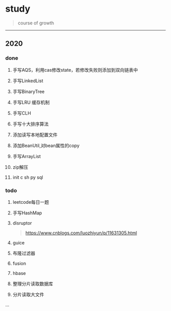# study

> course of growth

---

## 2020

### done

1. 手写AQS，利用cas修改state，若修改失败则添加到双向链表中

2. 手写LinkedList

3. 手写BinaryTree

4. 手写LRU 缓存机制

5. 手写CLH

6. 手写十大排序算法

7. 添加读写本地配置文件

8. 添加BeanUtil,对bean属性的copy

9. 手写ArrayList

10. zip解压

11. init c sh py sql

### todo

1. leetcode每日一题

2. 手写HashMap

3. disruptor

   > https://www.cnblogs.com/luozhiyun/p/11631305.html
   
4. guice

5. 布隆过滤器

6. fusion

7. hbase

8. 整理分片读取数据库

9. 分片读取大文件

...
